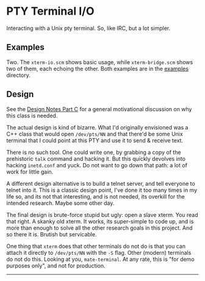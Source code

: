 PTY Terminal I/O
================
Interacting with a Unix pty terminal. So, like IRC, but a lot simpler.

Examples
--------
Two. The `xterm-io.scm` shows basic usage, while `xterm-bridge.scm`
shows two of them, each echoing the other. Both examples are in the
[examples](../../../examples) directory.

Design
------
See the [Design Notes Part C](../../../DesignNotes-C.md) for a general
motivational discussion on why this class is needed.

The actual design is kind of bizarre. What I'd originally envisioned
was a C++ class that would open `/dev/pts/NN` and that there'd be some
Unix terminal that I could point at this PTY and use it to send &
receive text.

There is no such tool.  One could write one, by grabbing a copy of
the prehistoric `talk` command and hacking it. But this quickly devolves
into hacking `inetd.conf` and yuck. Do not want to go down that path: a
lot of work for little gain.

A different design alternative is to build a telnet server, and tell
everyone to telnet into it. This is a classic design point, I've done it
too many times in my life so, and its not that interesting, and is not
needed, its overkill for the intended research. Maybe some other day.

The final design is brute-force stupid but ugly: open a slave xterm.
You read that right. A skanky old xterm. It works, its super-simple
to code up, and is more than enough to solve all the other research
goals in this project. And so there it is. Brutish but servicable.

One thing that `xterm` does that other terminals do not do is that you
can attach it directly to `/dev/pts/NN` with the `-S` flag. Other
(modern) terminals do not do this. Looking at you, `mate-terminal`.
At any rate, this is "for demo purposes only", and not for production.

-----------------------------------
